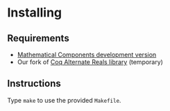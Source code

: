 # Installing

## Requirements
- [Mathematical Components development version](https://github.com/math-comp/math-comp)
- Our fork of [Coq Alternate Reals library](https://github.com/CohenCyril/coq-alternate-reals) (temporary)

## Instructions
Type `make` to use the provided `Makefile`.
